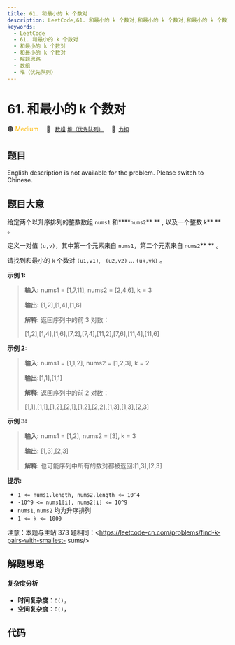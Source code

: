 ```yaml
---
title: 61. 和最小的 k 个数对
description: LeetCode,61. 和最小的 k 个数对,和最小的 k 个数对,和最小的 k 个数对,解题思路,数组,堆（优先队列）
keywords:
  - LeetCode
  - 61. 和最小的 k 个数对
  - 和最小的 k 个数对
  - 和最小的 k 个数对
  - 解题思路
  - 数组
  - 堆（优先队列）
---
```


# 61. 和最小的 k 个数对

🟠 <font color=#ffb800>Medium</font>&emsp; 🔖&ensp; [`数组`](/tag/array.md) [`堆（优先队列）`](/tag/heap-priority-queue.md)&emsp; 🔗&ensp;[`力扣`](https://leetcode.cn/problems/qn8gGX)

## 题目

English description is not available for the problem. Please switch to
Chinese.


## 题目大意

给定两个以升序排列的整数数组 `nums1` 和****`nums2`** ** , 以及一个整数 `k`** ** 。

定义一对值 `(u,v)`，其中第一个元素来自 `nums1`，第二个元素来自 `nums2`** ** 。

请找到和最小的 `k` 个数对 `(u1,v1)`, ` (u2,v2)`  ...  `(uk,vk)` 。



**示例 1:**

> 
> 
> 
> 
> 
> **输入:** nums1 = [1,7,11], nums2 = [2,4,6], k = 3
> 
> **输出:** [1,2],[1,4],[1,6]
> 
> **解释:** 返回序列中的前 3 对数：
> 
> > 
> [1,2],[1,4],[1,6],[7,2],[7,4],[11,2],[7,6],[11,4],[11,6]
> 
> 

**示例 2:**

> 
> 
> 
> 
> 
> **输入:** nums1 = [1,1,2], nums2 = [1,2,3], k = 2
> 
> **输出:**[1,1],[1,1]
> 
> **解释:** 返回序列中的前 2 对数：
> 
> > 
>  [1,1],[1,1],[1,2],[2,1],[1,2],[2,2],[1,3],[1,3],[2,3]
> 
> 

**示例 3:**

> 
> 
> 
> 
> 
> **输入:** nums1 = [1,2], nums2 = [3], k = 3 
> 
> **输出:** [1,3],[2,3]
> 
> **解释:** 也可能序列中所有的数对都被返回:[1,3],[2,3]
> 
> 



**提示:**

  * `1 <= nums1.length, nums2.length <= 10^4`
  * `-10^9 <= nums1[i], nums2[i] <= 10^9`
  * `nums1`, `nums2` 均为升序排列
  * `1 <= k <= 1000`



注意：本题与主站 373 题相同：<https://leetcode-cn.com/problems/find-k-pairs-with-smallest-
sums/>


## 解题思路

#### 复杂度分析

- **时间复杂度**：`O()`，
- **空间复杂度**：`O()`，

## 代码

```javascript

```